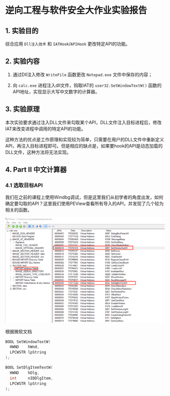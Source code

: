 # 逆向工程与软件安全大作业实验报告

## 1. 实验目的

综合应用 `Dll注入技术` 和 `IATHook`/`APIHook` 更改特定API的功能。

## 2. 实验内容

1) 通过Dll注入修改 `WriteFile` 函数更改 `Notepad.exe` 文件中保存的内容；

2) 向 `calc.exe` 进程注入dll文件，钩取IAT的 `user32.SetWindowTextW()` 函数的API地址，实现显示大写中文数字的计算器。

## 3. 实验原理

本次实验要求通过注入DLL文件来勾取某个API，DLL文件注入目标进程后，修改IAT来改变进程中调用的特定API的功能。

这种方法的优点是工作原理和实现较为简单，只需要在用户的DLL文件中重新定义API，再注入目标进程即可。但是相应的缺点是，如果要hook的API是动态加载的DLL文件，这种方法将无法实现。


## 4. Part II 中文计算器

### 4.1 选取目标API

我们在之前的课程上使用Windbg调试，但是这里我们从初学者的角度出发，如何确定要勾取的API？这里我们使用PEView查看所有导入的API，并发现了几个较为相关的函数。

![](img/findapi.png)

根据微软文档

```cpp
BOOL SetWindowTextW(
  HWND    hWnd,
  LPCWSTR lpString
);
```

```cpp
BOOL SetDlgItemTextW(
  HWND    hDlg,
  int     nIDDlgItem,
  LPCWSTR lpString
);
```